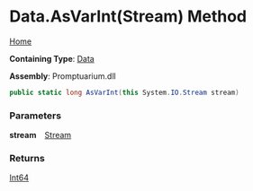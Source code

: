 # Data\.AsVarInt\(Stream\) Method

[Home](../../../README.md)

**Containing Type**: [Data](../README.md)

**Assembly**: Promptuarium\.dll

```csharp
public static long AsVarInt(this System.IO.Stream stream)
```

### Parameters

**stream** &ensp; [Stream](https://docs.microsoft.com/en-us/dotnet/api/system.io.stream)

### Returns

[Int64](https://docs.microsoft.com/en-us/dotnet/api/system.int64)

